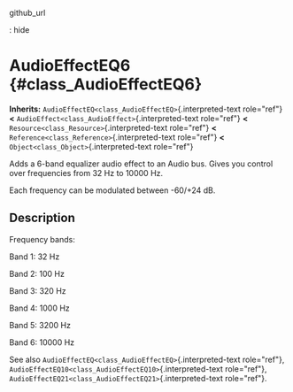 github\_url

:   hide

AudioEffectEQ6 {#class_AudioEffectEQ6}
==============

**Inherits:** `AudioEffectEQ<class_AudioEffectEQ>`{.interpreted-text
role="ref"} **\<** `AudioEffect<class_AudioEffect>`{.interpreted-text
role="ref"} **\<** `Resource<class_Resource>`{.interpreted-text
role="ref"} **\<** `Reference<class_Reference>`{.interpreted-text
role="ref"} **\<** `Object<class_Object>`{.interpreted-text role="ref"}

Adds a 6-band equalizer audio effect to an Audio bus. Gives you control
over frequencies from 32 Hz to 10000 Hz.

Each frequency can be modulated between -60/+24 dB.

Description
-----------

Frequency bands:

Band 1: 32 Hz

Band 2: 100 Hz

Band 3: 320 Hz

Band 4: 1000 Hz

Band 5: 3200 Hz

Band 6: 10000 Hz

See also `AudioEffectEQ<class_AudioEffectEQ>`{.interpreted-text
role="ref"}, `AudioEffectEQ10<class_AudioEffectEQ10>`{.interpreted-text
role="ref"}, `AudioEffectEQ21<class_AudioEffectEQ21>`{.interpreted-text
role="ref"}.
